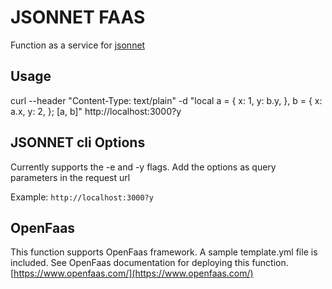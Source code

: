 # JSONNET FAAS

Function as a service for [jsonnet](https://jsonnet.org/)

## Usage

curl --header "Content-Type: text/plain" -d "local a = { x: 1, y: b.y, }, b = { x: a.x, y: 2, }; [a, b]" http://localhost:3000?y

## JSONNET cli Options

Currently supports the -e and -y flags. Add the options as query parameters in the request url

Example: `http://localhost:3000?y`

## OpenFaas

This function supports OpenFaas framework. A sample template.yml file is included. See OpenFaas documentation for deploying this function. [https://www.openfaas.com/](https://www.openfaas.com/)